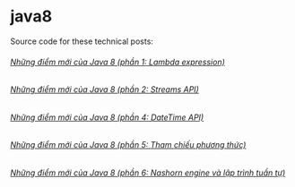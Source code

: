 # java8
Source code for these technical posts:

###### [Những điểm mới của Java 8 (phần 1: Lambda expression)](http://smartjob.vn/nhung-diem-moi-cua-java-8/)
###### [Những điểm mới của Java 8 (phần 2: Streams API)](http://smartjob.vn/nhung-diem-moi-cua-java-8-phan-2-streams/)
###### [Những điểm mới của Java 8 (phần 4: DateTime API)](http://smartjob.vn/nhung-diem-moi-cua-java-8-phan-4-datetime-api/)
###### [Những điểm mới của Java 8 (phần 5: Tham chiếu phương thức)](http://smartjob.vn/nhung-diem-moi-cua-java-8-phan-5-tham-chieu-phuong-thuc/)
###### [Những điểm mới của Java 8 (phần 6: Nashorn engine và lập trình tuần tự)](http://smartjob.vn/nhung-diem-moi-cua-java-8-phan-6-nashorn-engine-va-lap-trinh-tuan-tu/)
